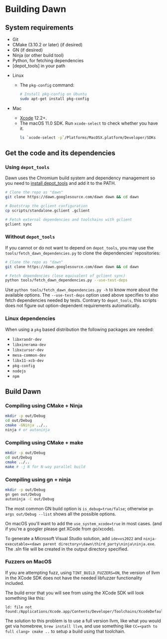 # Building Dawn

## System requirements

 * Git
 * CMake (3.10.2 or later) (if desired)
 * GN (if desired)
 * Ninja (or other build tool)
 * Python, for fetching dependencies
 * [depot_tools] in your path

- Linux
  - The `pkg-config` command:
    ```sh
    # Install pkg-config on Ubuntu
    sudo apt-get install pkg-config
    ```

- Mac
  - [Xcode](https://developer.apple.com/xcode/) 12.2+.
  - The macOS 11.0 SDK. Run `xcode-select` to check whether you have it.
    ```sh
    ls `xcode-select -p`/Platforms/MacOSX.platform/Developer/SDKs
    ```

## Get the code and its dependencies

### Using `depot_tools`

Dawn uses the Chromium build system and dependency management so you need to [install depot_tools] and add it to the PATH.

[install depot_tools]: http://commondatastorage.googleapis.com/chrome-infra-docs/flat/depot_tools/docs/html/depot_tools_tutorial.html#_setting_up

```sh
# Clone the repo as "dawn"
git clone https://dawn.googlesource.com/dawn dawn && cd dawn

# Bootstrap the gclient configuration
cp scripts/standalone.gclient .gclient

# Fetch external dependencies and toolchains with gclient
gclient sync
```

### Without `depot_tools`

If you cannot or do not want to depend on `depot_tools`, you may use the `tools/fetch_dawn_dependencies.py` to clone the dependencies' repositories:

```sh
# Clone the repo as "dawn"
git clone https://dawn.googlesource.com/dawn dawn && cd dawn

# Fetch dependencies (lose equivalent of gclient sync)
python tools/fetch_dawn_dependencies.py --use-test-deps
```

Use `python tools/fetch_dawn_dependencies.py -h` to know more about the available options. The `--use-test-deps` option used above specifies to also fetch dependencies needed by tests. Contrary to `depot_tools`, this scripts does not figure out option-dependent requirements automatically.

### Linux dependencies

When using a `pkg` based distribution the following packages are needed:

* `libxrandr-dev`
* `libxinerama-dev`
* `libxcursor-dev`
* `mesa-common-dev`
* `libx11-xcb-dev`
* `pkg-config`
* `nodejs`
* `npm`


## Build Dawn

### Compiling using CMake + Ninja
```sh
mkdir -p out/Debug
cd out/Debug
cmake -GNinja ../..
ninja # or autoninja
```

### Compiling using CMake + make
```sh
mkdir -p out/Debug
cd out/Debug
cmake ../..
make # -j N for N-way parallel build
```

### Compiling using gn + ninja
```sh
mkdir -p out/Debug
gn gen out/Debug
autoninja -C out/Debug
```

The most common GN build option is `is_debug=true/false`; otherwise
`gn args out/Debug --list` shows all the possible options.

On macOS you'll want to add the `use_system_xcode=true` in most cases.
(and if you're a googler please get XCode from go/xcode).

To generate a Microsoft Visual Studio solution, add `ide=vs2022` and
`ninja-executable=<dawn parent directory>\dawn\third_party\ninja\ninja.exe`.
The .sln file will be created in the output directory specified.

### Fuzzers on MacOS
If you are attempting fuzz, using `TINT_BUILD_FUZZERS=ON`, the version of llvm
in the XCode SDK does not have the needed libfuzzer functionality included.

The build error that you will see from using the XCode SDK will look something
like this:
```
ld: file not found:/Applications/Xcode.app/Contents/Developer/Toolchains/XcodeDefault.xctoolchain/usr/lib/clang/11.0.0/lib/darwin/libclang_rt.fuzzer_osx.a
```

The solution to this problem is to use a full version llvm, like what you would
get via homebrew, `brew install llvm`, and use something like `CC=<path to full
clang> cmake ..` to setup a build using that toolchain.

